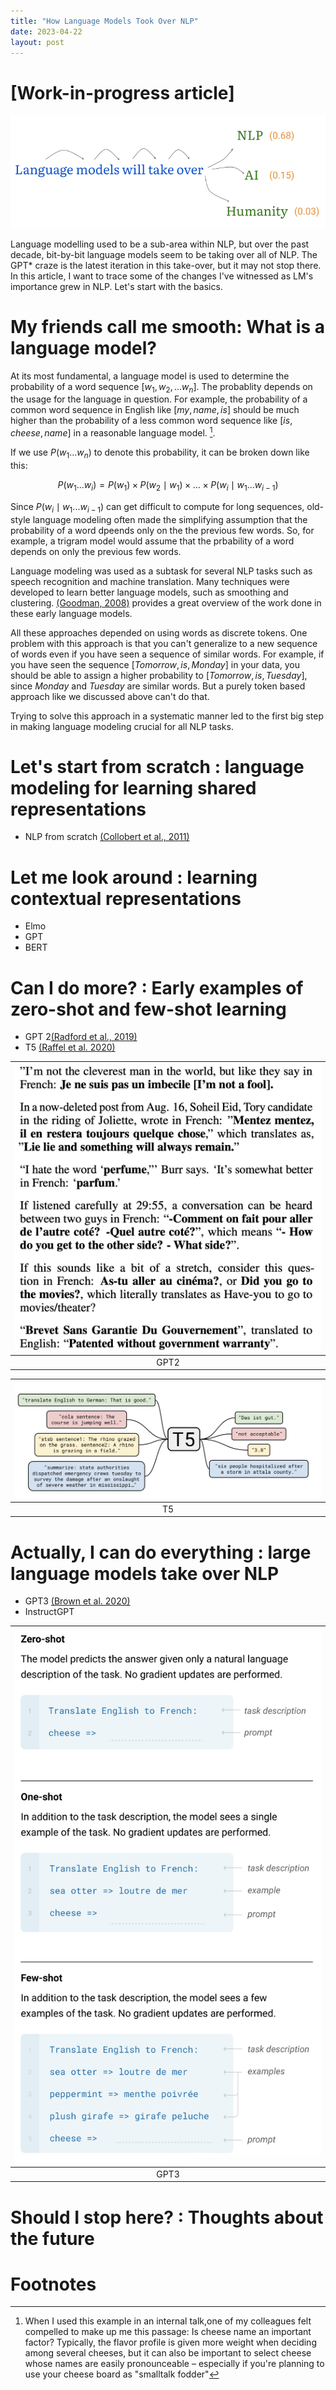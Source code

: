 ```yaml
---
title: "How Language Models Took Over NLP"
date: 2023-04-22
layout: post
---
```


# [Work-in-progress article]

![A joke showing a language model trying to predict what it can take over](/assets/lm_history/LM_blog_opening.png)

Language modelling used to be a sub-area within NLP, but over the past decade, bit-by-bit language models seem to be taking over all of NLP. The GPT* craze is the latest iteration in this take-over, but it may not stop there. In this article, I want to trace some of the changes I've witnessed as LM's importance grew in NLP. Let's start with the basics.

# My friends call me smooth: What is a language model?

At its most fundamental, a language model is used to determine the probability of a word sequence $[w_1, w_2, ... w_n]$. The probablity depends on the usage for the language in question. For example, the probability of a common word sequence in English like $[my, name, is]$ should be much higher than the probability of a less common word sequence like $[is,cheese, name]$ in a reasonable language model. [^1].

If we use $P(w_1...w_n)$ to denote this probability, it can be broken down like this:

$$ P(w_1...w_i) = P(w_1) \times P(w_2 \mid w_1) \times ... \times P(w_i \mid w_1 ... w_{i-1})$$

Since $P(w_i \mid w_1...w_{i-1})$ can get difficult to compute for long sequences, old-style language modeling often made the simplifying assumption that the probability of a word dpeends only on the the previous few words. So, for example, a trigram model would assume that the prbability of a word depends on only the previous few words.

Language modeling was used as a subtask for several NLP tasks such as speech recognition and machine translation. Many techniques were developed to learn better language models, such as smoothing and clustering. [(Goodman, 2008)](https://arxiv.org/pdf/cs/0108005.pdf) provides a great overview of the work done in these early language models.

All these approaches depended on using words as discrete tokens. One problem with this approach is that you can't generalize to a new sequence of words even if you have seen a sequence of similar words. For example, if you have seen the sequence $[Tomorrow, is, Monday]$ in your data, you should be able to assign a higher probability to $[Tomorrow, is, Tuesday]$, since $Monday$ and $Tuesday$ are similar words. But a purely token based approach like we discussed above can't do that.

Trying to solve this approach in a systematic manner led to the first big step in making language modeling crucial for all NLP tasks. 


# Let's start from scratch : language modeling for learning shared representations

 * NLP from scratch [(Collobert et al., 2011)](https://www.jmlr.org/papers/volume12/collobert11a/collobert11a.pdf)

# Let me look around : learning contextual representations 

 * Elmo
 * GPT
 * BERT

# Can I do more? : Early examples of zero-shot and few-shot learning

 * GPT 2[(Radford et al., 2019)](https://d4mucfpksywv.cloudfront.net/better-language-models/language-models.pdf)
 * T5 [(Raffel et al. 2020)](https://arxiv.org/pdf/1910.10683.pdf)

  |![GPT2](/assets/lm_history/GPT2.png)|
 |:--:|
 |GPT2|

 
 |![T5](/assets/lm_history/T5.png)|
 |:--:|
 |T5|

 # Actually, I can do everything : large language models take over NLP

 * GPT3 [(Brown et al. 2020)](https://arxiv.org/pdf/2005.14165.pdf)
 * InstructGPT


  |![GPT3](/assets/lm_history/GPT3.png)|
 |:--:|
 |GPT3|





# Should I stop here? : Thoughts about the future


# Footnotes
[^1]: When I used this example in an internal talk,one of my colleagues felt compelled to make up me this passage: Is cheese name an important factor? Typically, the flavor profile is given more weight when deciding among several cheeses, but it can also be important to select cheese whose names are easily pronounceable – especially if you're planning to use your cheese board as "smalltalk fodder"